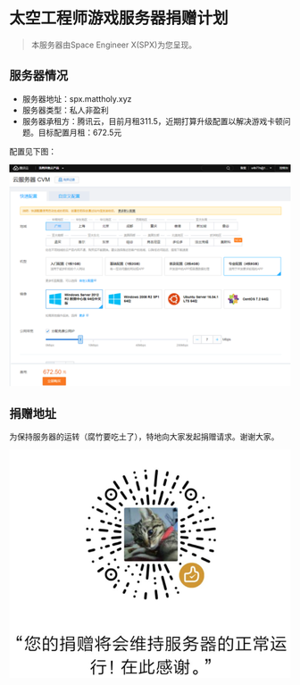 # 太空工程师游戏服务器捐赠计划

> 本服务器由Space Engineer X(SPX)为您呈现。

## 服务器情况

* 服务器地址：spx.mattholy.xyz
* 服务器类型：私人非盈利
* 服务器承租方：腾讯云，目前月租311.5，近期打算升级配置以解决游戏卡顿问题。目标配置月租：672.5元

配置见下图：

![配置截图](https://github.com/mattholy/SPX-Game-Server/blob/master/Snipaste_2019-02-02_12-48-34.png)

## 捐赠地址

为保持服务器的运转（腐竹要吃土了），特地向大家发起捐赠请求。谢谢大家。

![捐款码](https://github.com/mattholy/SPX-Game-Server/blob/master/Snipaste_2019-02-02_13-24-11.jpg)

